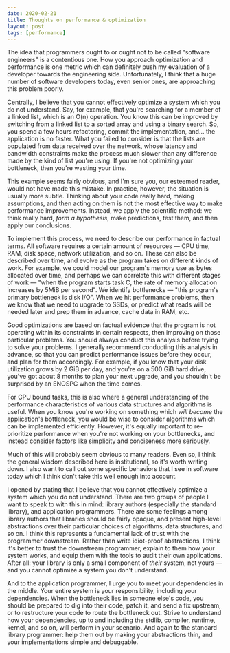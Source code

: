 ```yaml
---
date: 2020-02-21
title: Thoughts on performance & optimization
layout: post
tags: [performance]
---
```


The idea that programmers ought to or ought not to be called "software
engineers" is a contentious one. How you approach optimization and performance
is one metric which can definitely push my evaluation of a developer towards the
engineering side. Unfortunately, I think that a huge number of software
developers today, even senior ones, are approaching this problem poorly.

Centrally, I believe that you cannot effectively optimize a system which you do
not understand. Say, for example, that you're searching for a member of a
linked list, which is an O(n) operation. You know this can be improved by
switching from a linked list to a sorted array and using a binary search. So,
you spend a few hours refactoring, commit the implementation, and... the
application is no faster. What you failed to consider is that the lists are
populated from data received over the network, whose latency and bandwidth
constraints make the process much slower than any difference made by the kind of
list you're using.  If you're not optimizing your bottleneck, then you're
wasting your time.

This example seems fairly obvious, and I'm sure you, our esteemed reader, would
not have made this mistake. In practice, however, the situation is usually more
subtle. Thinking about your code really hard, making assumptions, and then
acting on them is not the most effective way to make performance improvements.
Instead, we apply the scientific method: we think really hard, *form a
hypothesis*, make predictions, test them, and then apply our conclusions.

To implement this process, we need to describe our performance in factual terms.
All software requires a certain amount of resources &mdash; CPU time, RAM, disk
space, network utilization, and so on. These can also be described over time,
and evolve as the program takes on different kinds of work. For example, we
could model our program's memory use as bytes allocated over time, and perhaps
we can correlate this with different stages of work &mdash; "when the program
starts task C, the rate of memory allocation increases by 5MiB per second". We
identify bottlenecks &mdash; "this program's primary bottleneck is disk I/O".
When we hit performance problems, then we know that we need to upgrade to SSDs,
or predict what reads will be needed later and prep them in advance, cache data
in RAM, etc.

Good optimizations are based on factual evidence that the program is not
operating within its constraints in certain respects, then improving on those
particular problems. You should always conduct this analysis before trying to
solve your problems. I generally recommend conducting this analysis in advance,
so that you can predict performance issues before they occur, and plan for them
accordingly. For example, if you know that your disk utilization grows by 2 GiB
per day, and you're on a 500 GiB hard drive, you've got about 8 months to plan
your next upgrade, and you shouldn't be surprised by an ENOSPC when the time
comes.

For CPU bound tasks, this is also where a general understanding of the
performance characteristics of various data structures and algorithms is useful.
When you know you're working on something which *will become* the application's
bottleneck, you would be wise to consider algorithms which can be implemented
efficiently. However, it's equally important to re-prioritize performance when
you're not working on your bottlenecks, and instead consider factors like
simplicity and conciseness more seriously.

Much of this will probably seem obvious to many readers. Even so, I think the
general wisdom described here is institutional, so it's worth writing down. I
also want to call out some specific behaviors that I see in software today which
I think don't take this well enough into account.

I opened by stating that I believe that you cannot effectively optimize a system
which you do not understand. There are two groups of people I want to speak to
with this in mind: library authors (especially the standard library), and
application programmers. There are some feelings among library authors that
libraries should be fairly opaque, and present high-level abstractions over
their particular choices of algorithms, data structures, and so on. I think this
represents a fundamental lack of trust with the programmer downstream. Rather
than write idiot-proof abstractions, I think it's better to trust the downstream
programmer, explain to them how your system works, and equip them with the tools
to audit their own applications. After all: your library is only a small
component of *their* system, not yours &mdash; and you cannot optimize a system
you don't understand.

And to the application programmer, I urge you to meet your dependencies in the
middle. Your entire system is your responsibility, including your dependencies.
When the bottleneck lies in someone else's code, you should be prepared to dig
into their code, patch it, and send a fix upstream, or to restructure your code
to route the bottleneck out. Strive to understand how your dependencies, up to
and including the stdlib, compiler, runtime, kernel, and so on, will perform in
your scenario. And again to the standard library programmer: help them out by
making your abstractions thin, and your implementations simple and debuggable.
